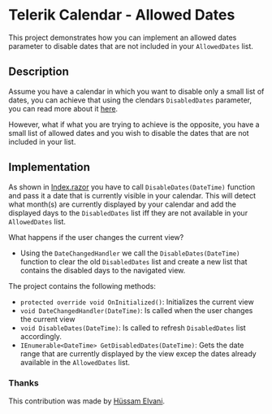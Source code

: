 # Telerik Calendar - Allowed Dates

This project demonstrates how you can implement an allowed dates parameter to disable dates
that are not included in your `AllowedDates` list.

## Description

Assume you have a calendar in which you want to disable only a small list of dates, you can achieve that using the clendars `DisabledDates` parameter, you can read more about it [here][TelerikCalendarSelection].

However, what if what you are trying to achieve is the opposite, you have a small list of allowed dates and you wish to disable the dates that are not included in your list.

## Implementation

As shown in [Index.razor][SourceCode] you have to call `DisableDates(DateTime)` function and pass it a date that is currently visible in your calendar.
This will detect what month(s) are currently displayed by your calendar and add the  displayed days to the `DisabledDates` list iff they are not available in your `AllowedDates` list.

What happens if the user changes the current view?
- Using the `DateChangedHandler` we call the `DisableDates(DateTime)` function to clear the old `DisabledDates` list and create a new list that contains the disabled days to the navigated view.

The project contains the following methods: 
- `protected override void OnInitialized()`: Initializes the current view
- `void DateChangedHandler(DateTime)`: Is called when the user changes the current view
- `void DisableDates(DateTime)`: Is called to refresh `DisabledDates` list accordingly.
- `IEnumerable<DateTime> GetDisabledDates(DateTime)`: Gets the date range that are currently displayed by the view excep the dates already available in the `AllowedDates` list.

### Thanks
This contribution was made by [Hüssam Elvani][Contributor].

   [TelerikCalendarSelection]: <https://docs.telerik.com/blazor-ui/components/calendar/selection>
   [SourceCode]: <https://github.com/telerik/blazor-ui/blob/master/calendar/allowed-dates/Pages/Index.razor>
   [Contributor]: <http://github.com/hussamelvani>
